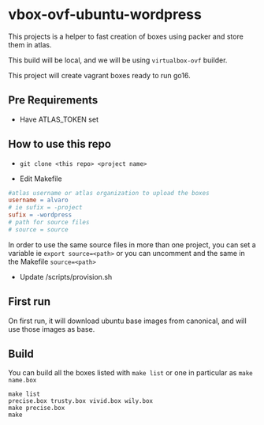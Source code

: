# vbox-ovf-ubuntu-wordpress

This projects is a helper to fast creation of boxes using packer and store them in atlas.

This build will be local, and we will be using `virtualbox-ovf` builder.

This project will create vagrant boxes ready to run go16.

## Pre Requirements

- Have ATLAS_TOKEN set

## How to use this repo

- `git clone <this repo> <project name>`


- Edit Makefile

```Makefile
#atlas username or atlas organization to upload the boxes
username = alvaro
# ie sufix = -project
sufix = -wordpress
# path for source files
# source = source
```

In order to use the same source files in more than one project, you can set a variable
ie `export source=<path>` or you can uncomment and the same in the Makefile
`source=<path>`

- Update /scripts/provision.sh

## First run

On first run, it will download ubuntu base images from canonical, and will use those images as base.

## Build

You can build all the boxes listed with `make list` or one in particular as `make name.box`

```
make list
precise.box trusty.box vivid.box wily.box
make precise.box
make
```

